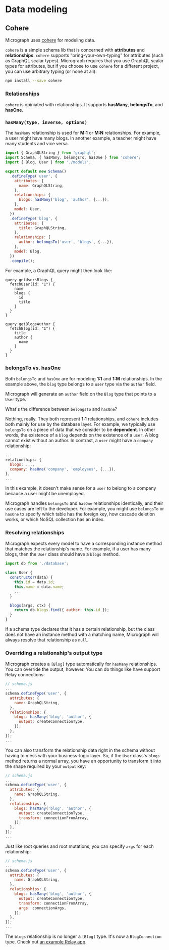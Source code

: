 # Data modeling

## Cohere
Micrograph uses [cohere](https://github.com/directlyio/cohere) for modeling data.

`cohere` is a simple schema lib that is concerned with **attributes** and **relationships**. `cohere` supports "bring-your-own-typing" for attributes (such as GraphQL scalar types). Micrograph requires that you use GraphQL scalar types for attributes, but if you choose to use `cohere` for a different project, you can use arbitrary typing (or none at all).

```sh
npm install --save cohere
```

### Relationships
`cohere` is opiniated with relationships. It supports **hasMany**, **belongsTo**, and **hasOne**.

### `hasMany(type, inverse, options)`
The `hasMany` relationship is used for **M:1** or **M:N** relationships. For example, a user might have many blogs. In another example, a teacher might have many students and vice versa.

```javascript
import { GraphQLString } from 'graphql';
import Schema, { hasMany, belongsTo, hasOne } from 'cohere';
import { Blog, User } from './models';

export default new Schema()
  .defineType('user', {
    attributes: {
      name: GraphQLString,
    },
    relationships: {
      blogs: hasMany('blog', 'author', {...}),
    },
    model: User,
  })
  .defineType('blog', {
    attributes: {
      title: GraphQLString,
    },
    relationships: {
      author: belongsTo('user', 'blogs', {...}),
    },
    model: Blog,
  })
  .compile();
```

For example, a GraphQL query might then look like:

```
query getUsersBlogs {
  fetchUser(id: "1") {
    name
    blogs {
      id
      title
    }
  }
}

query getBlogsAuthor {
  fetchBlog(id: "1") {
    title
    author {
      name
    }
  }
}
```

### belongsTo vs. hasOne
Both `belongsTo` and `hasOne` are for modeling **1:1** and **1:M** relationships. In the example above, the `blog` type belongs to a `user` type via the `author` field.

Micrograph will generate an `author` field on the `Blog` type that points to a `User` type.

What's the difference between `belongsTo` and `hasOne`?

Nothing, really. They both represent **1:1** relationships, and `cohere` includes both mainly for use by the database layer. For example, we typically use `belongsTo` on a piece of data that we consider to be **dependent**. In other words, the existence of a `blog` depends on the existence of a `user`. A blog cannot exist without an author. In contrast, a `user` might have a `company` relationship:
```javascript
...
relationships: {
  blogs: ...,
  company: hasOne('company', 'employees', {...}),
},
...
```
In this example, it doesn't make sense for a `user` to belong to a company because a user might be unemployed.

Micrograph handles `belongsTo` and `hasOne` relationships identically, and their use cases are left to the developer. For example, you might use `belongsTo` or `hasOne` to specify which table has the foreign key, how cascade deletion works, or which NoSQL collection has an index.

### Resolving relationships
Micrograph expects every model to have a corresponding instance method that matches the relationship's name. For example, if a user has many blogs, then the `User` class should have a `blogs` method.

```js
import db from './database';

class User {
  constructor(data) {
    this.id = data.id;
    this.name = data.name;
    ...
  }

  blogs(args, ctx) {
    return db.blogs.find({ author: this.id });
  }
}
```

If a schema type declares that it has a certain relationship, but the class does not have an instance method with a matching name, Micrograph will always resolve that relationship as `null`.

### Overriding a relationship's output type
Micrograph creates a `[Blog]` type automatically for `hasMany` relationships. You can override the output, however. You can do things like have support Relay connections:

```js
// schema.js
...
schema.defineType('user', {
  attributes: {
    name: GraphQLString,
  },
  relationships: {
    blogs: hasMany('blog', 'author', {
      output: createConnectionType,
    });
  },
});
...
```

You can also transform the relationship data right in the schema without having to mess with your business-logic layer. So, if the `User` class's `blogs` method returns a normal array, you have an opportunity to transform it into the shape required by your `output` key:

```js
// schema.js
...
schema.defineType('user', {
  attributes: {
    name: GraphQLString,
  },
  relationships: {
    blogs: hasMany('blog', 'author', {
      output: createConnectionType,
      transform: connectionFromArray,
    });
  },
});
...
```

Just like root queries and root mutations, you can specify `args` for each relationship:

```js
// schema.js
...
schema.defineType('user', {
  attributes: {
    name: GraphQLString,
  },
  relationships: {
    blogs: hasMany('blog', 'author', {
      output: createConnectionType,
      transform: connectionFromArray,
      args: connectionArgs,
    });
  },
});
...
```

The `blogs` relationship is no longer a `[Blog]` type. It's now a `BlogConnection` type. Check out [an example Relay app](https://github.com/dylnslck/micrograph/tree/master/example/relay).

